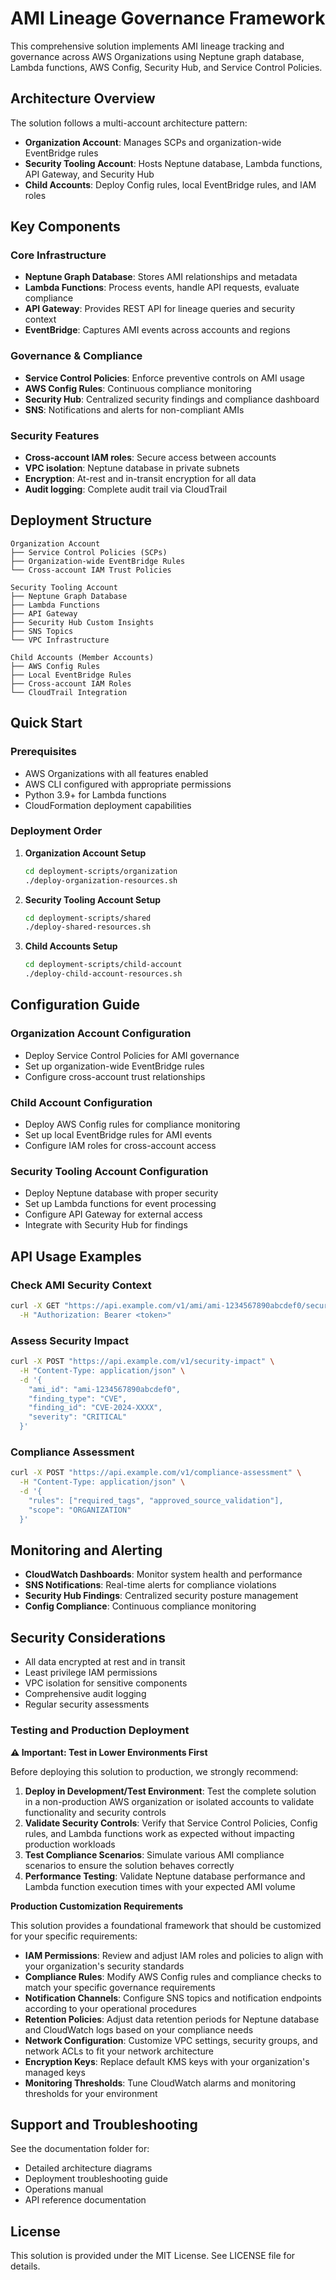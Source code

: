 # AMI Lineage Governance Framework

This comprehensive solution implements AMI lineage tracking and governance across AWS Organizations using Neptune graph database, Lambda functions, AWS Config, Security Hub, and Service Control Policies.

## Architecture Overview

The solution follows a multi-account architecture pattern:

- **Organization Account**: Manages SCPs and organization-wide EventBridge rules
- **Security Tooling Account**: Hosts Neptune database, Lambda functions, API Gateway, and Security Hub
- **Child Accounts**: Deploy Config rules, local EventBridge rules, and IAM roles

## Key Components

### Core Infrastructure
- **Neptune Graph Database**: Stores AMI relationships and metadata
- **Lambda Functions**: Process events, handle API requests, evaluate compliance
- **API Gateway**: Provides REST API for lineage queries and security context
- **EventBridge**: Captures AMI events across accounts and regions

### Governance & Compliance
- **Service Control Policies**: Enforce preventive controls on AMI usage
- **AWS Config Rules**: Continuous compliance monitoring
- **Security Hub**: Centralized security findings and compliance dashboard
- **SNS**: Notifications and alerts for non-compliant AMIs

### Security Features
- **Cross-account IAM roles**: Secure access between accounts
- **VPC isolation**: Neptune database in private subnets
- **Encryption**: At-rest and in-transit encryption for all data
- **Audit logging**: Complete audit trail via CloudTrail

## Deployment Structure

```
Organization Account
├── Service Control Policies (SCPs)
├── Organization-wide EventBridge Rules
└── Cross-account IAM Trust Policies

Security Tooling Account
├── Neptune Graph Database
├── Lambda Functions
├── API Gateway
├── Security Hub Custom Insights
├── SNS Topics
└── VPC Infrastructure

Child Accounts (Member Accounts)
├── AWS Config Rules
├── Local EventBridge Rules
├── Cross-account IAM Roles
└── CloudTrail Integration
```

## Quick Start

### Prerequisites
- AWS Organizations with all features enabled
- AWS CLI configured with appropriate permissions
- Python 3.9+ for Lambda functions
- CloudFormation deployment capabilities

### Deployment Order

1. **Organization Account Setup**
   ```bash
   cd deployment-scripts/organization
   ./deploy-organization-resources.sh
   ```

2. **Security Tooling Account Setup**
   ```bash
   cd deployment-scripts/shared
   ./deploy-shared-resources.sh
   ```

3. **Child Accounts Setup**
   ```bash
   cd deployment-scripts/child-account
   ./deploy-child-account-resources.sh
   ```

## Configuration Guide

### Organization Account Configuration
- Deploy Service Control Policies for AMI governance
- Set up organization-wide EventBridge rules
- Configure cross-account trust relationships

### Child Account Configuration
- Deploy AWS Config rules for compliance monitoring
- Set up local EventBridge rules for AMI events
- Configure IAM roles for cross-account access

### Security Tooling Account Configuration
- Deploy Neptune database with proper security
- Set up Lambda functions for event processing
- Configure API Gateway for external access
- Integrate with Security Hub for findings

## API Usage Examples

### Check AMI Security Context
```bash
curl -X GET "https://api.example.com/v1/ami/ami-1234567890abcdef0/security-context" \
  -H "Authorization: Bearer <token>"
```

### Assess Security Impact
```bash
curl -X POST "https://api.example.com/v1/security-impact" \
  -H "Content-Type: application/json" \
  -d '{
    "ami_id": "ami-1234567890abcdef0",
    "finding_type": "CVE",
    "finding_id": "CVE-2024-XXXX",
    "severity": "CRITICAL"
  }'
```

### Compliance Assessment
```bash
curl -X POST "https://api.example.com/v1/compliance-assessment" \
  -H "Content-Type: application/json" \
  -d '{
    "rules": ["required_tags", "approved_source_validation"],
    "scope": "ORGANIZATION"
  }'
```

## Monitoring and Alerting

- **CloudWatch Dashboards**: Monitor system health and performance
- **SNS Notifications**: Real-time alerts for compliance violations
- **Security Hub Findings**: Centralized security posture management
- **Config Compliance**: Continuous compliance monitoring

## Security Considerations

- All data encrypted at rest and in transit
- Least privilege IAM permissions
- VPC isolation for sensitive components
- Comprehensive audit logging
- Regular security assessments

### Testing and Production Deployment

**⚠️ Important: Test in Lower Environments First**

Before deploying this solution to production, we strongly recommend:

1. **Deploy in Development/Test Environment**: Test the complete solution in a non-production AWS organization or isolated accounts to validate functionality and security controls
2. **Validate Security Controls**: Verify that Service Control Policies, Config rules, and Lambda functions work as expected without impacting production workloads
3. **Test Compliance Scenarios**: Simulate various AMI compliance scenarios to ensure the solution behaves correctly
4. **Performance Testing**: Validate Neptune database performance and Lambda function execution times with your expected AMI volume

**Production Customization Requirements**

This solution provides a foundational framework that should be customized for your specific requirements:

- **IAM Permissions**: Review and adjust IAM roles and policies to align with your organization's security standards
- **Compliance Rules**: Modify AWS Config rules and compliance checks to match your specific governance requirements
- **Notification Channels**: Configure SNS topics and notification endpoints according to your operational procedures
- **Retention Policies**: Adjust data retention periods for Neptune database and CloudWatch logs based on your compliance needs
- **Network Configuration**: Customize VPC settings, security groups, and network ACLs to fit your network architecture
- **Encryption Keys**: Replace default KMS keys with your organization's managed keys
- **Monitoring Thresholds**: Tune CloudWatch alarms and monitoring thresholds for your environment

## Support and Troubleshooting

See the documentation folder for:
- Detailed architecture diagrams
- Deployment troubleshooting guide
- Operations manual
- API reference documentation

## License

This solution is provided under the MIT License. See LICENSE file for details.
